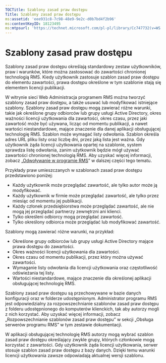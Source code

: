 ```yaml
---
TOCTitle: Szablony zasad praw dostępu
Title: Szablony zasad praw dostępu
ms:assetid: 'eee931c8-7c98-48e9-9e2c-d0b7bd4f2b96'
ms:contentKeyID: 18123495
ms:mtpsurl: 'https://technet.microsoft.com/pl-pl/library/Cc747732(v=WS.10)'
---
```


Szablony zasad praw dostępu
===========================

Szablony zasad praw dostępu określają standardowy zestaw użytkowników, praw i warunków, które można zastosować do zawartości chronionej technologią RMS. Kiedy użytkownik zastosuje szablon zasad praw dostępu do elementu zawartości, prawa dostępu określone w tym szablonie stają się elementem licencji publikacji. 

W witrynie sieci Web Administracja programem RMS można tworzyć szablony zasad praw dostępu, a także usuwać lub modyfikować istniejące szablony. Szablony zasad praw dostępu mogą zawierać różne warunki, takie jak określone grupy odbiorców lub grupy usługi Active Directory, okres ważności licencji użytkowania dla zawartości, okres czasu, przez jaki zawartość może być używana, licząc od momentu publikacji, a nawet wartości niestandardowe, mające znaczenie dla danej aplikacji obsługującej technologię RMS. Szablon może wymagać listy odwołania. Szablon określa adres URL pliku listy oraz liczbę dni, przez jaką lista jest ważna. Gdy użytkownik żąda licencji użytkowania opartej na szablonie, system sprawdza listę odwołania, zanim użytkownik będzie mógł używać zawartości chronionej technologią RMS. Aby uzyskać więcej informacji, zobacz „[Odwoływanie w programie RMS](https://technet.microsoft.com/72689f90-f3c5-4b61-94ea-d825f3199b3b)” w dalszej części tego tematu.

Przykłady praw umieszczanych w szablonach zasad praw dostępu przedstawiono poniżej:

-   Każdy użytkownik może przeglądać zawartość, ale tylko autor może ją modyfikować.
-   Każdy użytkownik w firmie może przeglądać zawartość, ale tylko przez miesiąc od momentu jej publikacji.
-   Każdy członek przedsiębiorstwa może przeglądać zawartość, ale nie mogą jej przeglądać partnerzy zewnętrzni ani klienci.
-   Tylko określeni odbiorcy mogą przeglądać zawartość.
-   Tylko określony odbiorca może przeglądać lub modyfikować zawartość.

Szablony mogą zawierać różne warunki, na przykład:

-   Określone grupy odbiorców lub grupy usługi Active Directory mające prawa dostępu do zawartości.
-   Okres ważności licencji użytkowania dla zawartości.
-   Okres czasu od momentu publikacji, przez który można używać zawartości.
-   Wymaganie listy odwołania dla licencji użytkowania oraz częstotliwość odświeżania tej listy.
-   Wartości niestandardowe, mające znaczenie dla określonej aplikacji obsługującej technologię RMS.

Szablony zasad praw dostępu są przechowywane w bazie danych konfiguracji oraz w folderze udostępnionym. Administrator programu RMS jest odpowiedzialny za rozpowszechnianie szablonów zasad praw dostępu z folderu udostępnionego do komputerów klienckich, tak aby autorzy mogli z nich korzystać. Aby uzyskać więcej informacji, zobacz „Rozpowszechnianie szablonów zasad praw dostępu” w sekcji „Obsługa serwerów programu RMS” w tym zestawie dokumentacji.

W aplikacji obsługującej technologię RMS autorzy mogą wybrać szablon zasad praw dostępu określający zwykle grupy, których członkowie mogą korzystać z zawartości. Gdy użytkownik żąda licencji użytkowania, serwer stosuje szablon zasad praw dostępu z bazy danych. Dzięki temu warunki licencji użytkowania zawsze odpowiadają aktualnej wersji szablonu.
